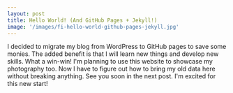 ```yaml
---
layout: post
title: Hello World! (And GitHub Pages + Jekyll!)
image: '/images/fi-hello-world-github-pages-jekyll.jpg'
---
```


I decided to migrate my blog from WordPress to GitHub pages to save some monies. The added benefit is that I will learn new things and develop new skills. What a win-win! I'm planning to use this website to showcase my photography too. Now I have to figure out how to bring my old data here without breaking anything. See you soon in the next post. I'm excited for this new start!
